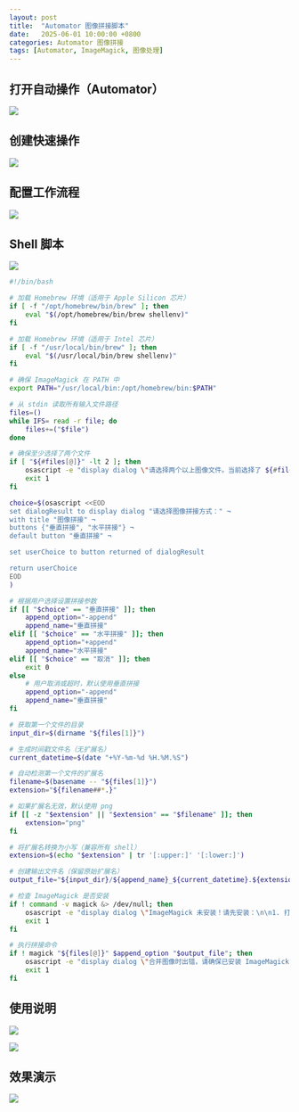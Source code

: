 ```yaml
---
layout: post
title:  "Automator 图像拼接脚本"
date:   2025-06-01 10:00:00 +0800
categories: Automator 图像拼接
tags: [Automator, ImageMagick, 图像处理]
---
```


## 打开自动操作（Automator）

![](/images/2025/Automator/Automator.jpeg)

## 创建快速操作

![](/images/2025/Automator/AutomatorQuickOperation.jpeg)

## 配置工作流程

![](/images/2025/Automator/AutomatorQuickOperation-Config.jpeg)

## Shell 脚本

![](/images/2025/Automator/ImageStitching-ShellCode.jpeg)

```bash
#!/bin/bash

# 加载 Homebrew 环境（适用于 Apple Silicon 芯片）
if [ -f "/opt/homebrew/bin/brew" ]; then
    eval "$(/opt/homebrew/bin/brew shellenv)"
fi

# 加载 Homebrew 环境（适用于 Intel 芯片）
if [ -f "/usr/local/bin/brew" ]; then
    eval "$(/usr/local/bin/brew shellenv)"
fi

# 确保 ImageMagick 在 PATH 中
export PATH="/usr/local/bin:/opt/homebrew/bin:$PATH"

# 从 stdin 读取所有输入文件路径
files=()
while IFS= read -r file; do
    files+=("$file")
done

# 确保至少选择了两个文件
if [ "${#files[@]}" -lt 2 ]; then
    osascript -e "display dialog \"请选择两个以上图像文件。当前选择了 ${#files[@]} 个文件。\" with title \"图像拼接错误\" buttons {\"好的\"} default button \"好的\" with icon stop"
    exit 1
fi

choice=$(osascript <<EOD
set dialogResult to display dialog "请选择图像拼接方式：" ¬
with title "图像拼接" ¬
buttons {"垂直拼接", "水平拼接"} ¬
default button "垂直拼接" ¬

set userChoice to button returned of dialogResult

return userChoice
EOD
)

# 根据用户选择设置拼接参数
if [[ "$choice" == "垂直拼接" ]]; then
    append_option="-append"
    append_name="垂直拼接"
elif [[ "$choice" == "水平拼接" ]]; then
    append_option="+append"
    append_name="水平拼接"
elif [[ "$choice" == "取消" ]]; then
	exit 0
else
    # 用户取消或超时，默认使用垂直拼接
    append_option="-append"
    append_name="垂直拼接"
fi

# 获取第一个文件的目录
input_dir=$(dirname "${files[1]}")

# 生成时间戳文件名（无扩展名）
current_datetime=$(date "+%Y-%m-%d %H.%M.%S")

# 自动检测第一个文件的扩展名
filename=$(basename -- "${files[1]}")
extension="${filename##*.}"

# 如果扩展名无效，默认使用 png
if [[ -z "$extension" || "$extension" == "$filename" ]]; then
    extension="png"
fi

# 将扩展名转换为小写（兼容所有 shell）
extension=$(echo "$extension" | tr '[:upper:]' '[:lower:]')

# 创建输出文件名（保留原始扩展名）
output_file="${input_dir}/${append_name}_${current_datetime}.${extension}"

# 检查 ImageMagick 是否安装
if ! command -v magick &> /dev/null; then
    osascript -e "display dialog \"ImageMagick 未安装！请先安装：\n\n1. 打开终端\n2. 运行: brew install imagemagick\" with title \"软件依赖错误\" buttons {\"好的\"} default button \"好的\" with icon stop"
    exit 1
fi

# 执行拼接命令
if ! magick "${files[@]}" $append_option "$output_file"; then
    osascript -e "display dialog \"合并图像时出错，请确保已安装 ImageMagick！\n终端命令: brew install imagemagick\" with title \"图像拼接错误\" buttons {\"好的\"} default button \"好的\" with icon stop"
    exit 1
fi
```

## 使用说明

![](/images/2025/Automator/ImageStitching.png)

![](/images/2025/Automator/ImageStitchingRun.png)

## 效果演示

![](/images/2025/Automator/Demo.png)
